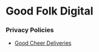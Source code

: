 # Good Folk Digital

<h3>Privacy Policies</h3> 

- [Good Cheer Deliveries](https://github.com/GoodFolkDigital/policies/blob/main/good-cheer-deliveries.md)
